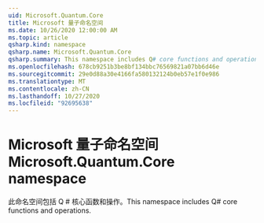 ```yaml
---
uid: Microsoft.Quantum.Core
title: Microsoft 量子命名空间
ms.date: 10/26/2020 12:00:00 AM
ms.topic: article
qsharp.kind: namespace
qsharp.name: Microsoft.Quantum.Core
qsharp.summary: This namespace includes Q# core functions and operations.
ms.openlocfilehash: 678cb9251b3be8bf134bbc76569821a07bb6d46e
ms.sourcegitcommit: 29e0d88a30e4166fa580132124b0eb57e1f0e986
ms.translationtype: MT
ms.contentlocale: zh-CN
ms.lasthandoff: 10/27/2020
ms.locfileid: "92695638"
---
```

# <a name="microsoftquantumcore-namespace"></a><span data-ttu-id="275f8-102">Microsoft 量子命名空间</span><span class="sxs-lookup"><span data-stu-id="275f8-102">Microsoft.Quantum.Core namespace</span></span>

<span data-ttu-id="275f8-103">此命名空间包括 Q # 核心函数和操作。</span><span class="sxs-lookup"><span data-stu-id="275f8-103">This namespace includes Q# core functions and operations.</span></span>

